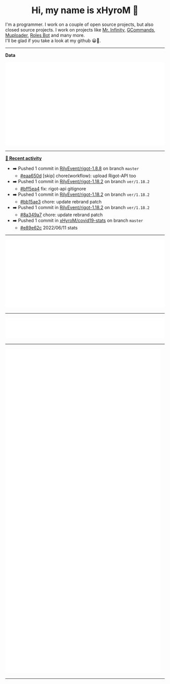 <p align="center">
    <!-- <img src="https://avatars.githubusercontent.com/u/56601352" width="192" alt="hyro's pfp" /> -->
    <h1 align="center">Hi, my name is xHyroM 👋</h1>
</p>

I'm a programmer. I work on a couple of open source projects, but also closed source projects. I work on projects like [Mr. Infinity](https://discord.com/oauth2/authorize?client_id=720321585625694239&scope=bot%20applications.commands&permissions=8&redirect_uri=https://blobs.gq/imanager&prompt=consent&response_type=code), [GCommands](https://github.com/Garlic-Team/GCommands), [Muploader](https://github.com/xHyroM/Muploder), [Roles Bot](https://github.com/xHyroM/roles-bot) and many more.  
I'll be glad if you take a look at my github 😀👀.

___
**Data**

<img src="https://github.com/xHyroM/xHyroM/blob/master/.cache/base.svg">

___

**[📰 Recent activity](https://github.com/xHyroM)**
* ➡️ Pushed 1 commit in [RilyEvent/rigot-1.8.8](https://github.com/RilyEvent/rigot-1.8.8) on branch `master`
  * [#eaa650d](https://github.com/RilyEvent/rigot-1.8.8/commit/eaa650d) [skip] chore(workflow): upload Rigot-API too
* ➡️ Pushed 1 commit in [RilyEvent/rigot-1.18.2](https://github.com/RilyEvent/rigot-1.18.2) on branch `ver/1.18.2`
  * [#bff5ea4](https://github.com/RilyEvent/rigot-1.18.2/commit/bff5ea4) fix: rigot-api gitignore
* ➡️ Pushed 1 commit in [RilyEvent/rigot-1.18.2](https://github.com/RilyEvent/rigot-1.18.2) on branch `ver/1.18.2`
  * [#bb15ae3](https://github.com/RilyEvent/rigot-1.18.2/commit/bb15ae3) chore: update rebrand patch
* ➡️ Pushed 1 commit in [RilyEvent/rigot-1.18.2](https://github.com/RilyEvent/rigot-1.18.2) on branch `ver/1.18.2`
  * [#8a349a7](https://github.com/RilyEvent/rigot-1.18.2/commit/8a349a7) chore: update rebrand patch
* ➡️ Pushed 1 commit in [xHyroM/covid19-stats](https://github.com/xHyroM/covid19-stats) on branch `master`
  * [#e89e62c](https://github.com/xHyroM/covid19-stats/commit/e89e62c) 2022/06/11 stats


___

<img src="https://github.com/xHyroM/xHyroM/blob/master/.cache/isocalendar.svg">

___

<img src="https://github.com/xHyroM/xHyroM/blob/master/.cache/languages.svg">

___

<img src="https://github.com/xHyroM/xHyroM/blob/master/.cache/achievements.svg">

___
